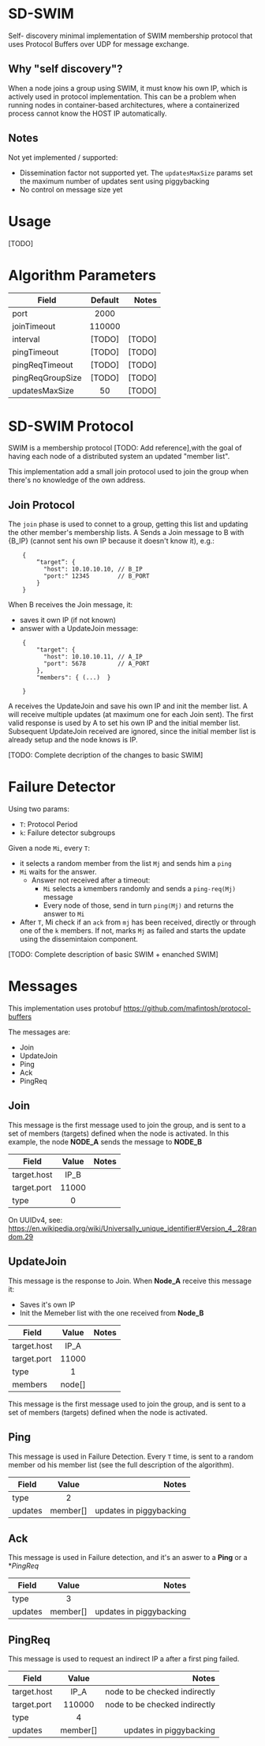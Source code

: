 # SD-SWIM
Self- discovery minimal implementation of SWIM membership protocol that uses Protocol Buffers over UDP
for message exchange.

## Why "self discovery"?
When a node joins a group using SWIM, it must know his own IP, which is actively
used in protocol implementation.
This can be a problem when running nodes in container-based architectures, where
a containerized process cannot know the HOST IP automatically.

## Notes
Not yet implemented / supported:
- Dissemination factor not supported yet. The `updatesMaxSize` params set the maximum number of updates sent using piggybacking
- No control on message size yet

# Usage

[TODO]

# Algorithm Parameters

| Field                    |      Default    |  Notes                     |
|--------------------------|:---------------:|---------------------------:|
| port                     |  2000           |                            |
| joinTimeout              |  110000         |                            |
| interval                 |  [TODO]         |         [TODO]             |
| pingTimeout              |  [TODO]         |         [TODO]             |
| pingReqTimeout           |  [TODO]         |         [TODO]             |
| pingReqGroupSize         |  [TODO]         |         [TODO]             |
| updatesMaxSize           |  50             |         [TODO]             |


# SD-SWIM Protocol

SWIM is a membership protocol [TODO: Add reference],with the goal of having
each node of a distributed system an updated "member list".

This implementation add a small join protocol used to join the group when there's
no knowledge of the own address.

## Join Protocol
The `join` phase is used to connet to a group, getting this list and updating the other member's membership lists.
A Sends a Join message to B with {B_IP} (cannot sent his own IP because it doesn't know it), e.g.:

```
    {
        “target”: {
          "host": 10.10.10.10, // B_IP
          "port:" 12345        // B_PORT
        }
    }
```

When B receives the Join message, it:
- saves it own IP (if not known)
- answer with a UpdateJoin message:

```
    {
        "target": {
          "host": 10.10.10.11, // A_IP
          "port": 5678         // A_PORT
        },
        "members": { (...)  }

    }
```
A receives the UpdateJoin and save his own IP and init the member list.
A will receive multiple updates (at maximum one for each Join sent).
The first valid response is used by A to set his own IP and the initial member list.
Subsequent UpdateJoin received are ignored, since the initial member list is
already setup and the node knows is IP.

[TODO: Complete decription of the changes to basic SWIM]

# Failure Detector

Using two params:
- `T`: Protocol Period
- `k`: Failure detector subgroups

Given a node `Mi`, every `T`:
- it selects a random member from the list `Mj` and sends him a `ping`
- `Mi` waits for the answer.
  - Answer not received after a timeout:
    - `Mi` selects a `k`members randomly and sends a `ping-req(Mj)` message
    - Every node of those, send in turn `ping(Mj)` and returns the answer to `Mi`
- After `T`, Mi check if an `ack` from `mj` has been received, directly or through one of the `k` members. If not, marks `Mj` as failed and starts the update using the dissemintaion component.

[TODO: Complete description of basic SWIM + enanched SWIM]


# Messages
This implementation uses protobuf https://github.com/mafintosh/protocol-buffers

The messages are:
- Join
- UpdateJoin
- Ping
- Ack
- PingReq

## Join

This message is the first message used to join the group, and is sent to a set of members (targets) defined when the node is activated. In this example, the node **NODE_A** sends the message to **NODE_B**

| Field         |      Value    |  Notes                     |
|---------------|:-------------:|---------------------------:|
| target.host   |  IP_B         |                            |
| target.port   |  11000        |                            |
| type          | 0             |                            |


On UUIDv4, see: https://en.wikipedia.org/wiki/Universally_unique_identifier#Version_4_.28random.29

## UpdateJoin

This message is the response to Join. When **Node_A** receive this message it:
- Saves it's own IP
- Init the Memeber list with the one received from **Node_B**


| Field         |      Value    |  Notes                     |
|---------------|:-------------:|---------------------------:|
| target.host   |  IP_A         |                            |
| target.port   |  11000        |                            |
| type          | 1             |                            |
| members       |   node[]      |                            |


This message is the first message used to join the group, and is sent to a set of members (targets) defined when the node is activated.

## Ping
This message is used in Failure Detection. Every `T` time, is sent to a random member od his member list
(see the full description of the algorithm).

| Field         |      Value    |  Notes                     |
|---------------|:-------------:|---------------------------:|
| type          | 2             |                            |
| updates       |   member[]    |  updates in piggybacking   |

## Ack
This message is used in Failure detection, and it's an aswer to a **Ping** or a **PingReq*

| Field         |      Value    |  Notes                     |
|---------------|:-------------:|---------------------------:|
| type          | 3             |                            |
| updates       |   member[]    |  updates in piggybacking   |

## PingReq
This message is used to request an indirect IP a after a first ping failed.

| Field         |      Value    |  Notes                     |
|---------------|:-------------:|---------------------------:|
| target.host   |  IP_A         | node to be checked indirectly |
| target.port   |  110000       | node to be checked indirectly |
| type          | 4             |                            |
| updates       |   member[]    |  updates in piggybacking   |
